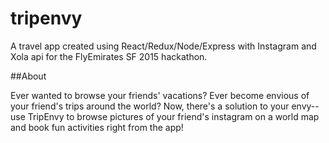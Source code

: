 # tripenvy

A travel app created using React/Redux/Node/Express with Instagram and Xola api for the FlyEmirates SF 2015 hackathon. 

##About

Ever wanted to browse your friends' vacations? Ever become envious of your friend's trips around the world? Now, there's a solution to your envy--use TripEnvy to browse pictures of your friend's instagram on a world map and book fun activities right from the app! 
